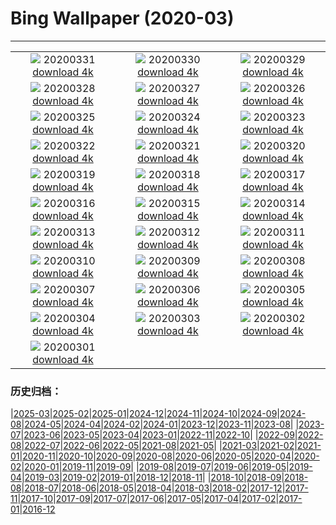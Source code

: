 # Bing Wallpaper (2020-03)
**************
| | | |
| :----: | :----: | :----: |
| ![](https://www.bing.com/th?id=OHR.TheTwist_EN-US1554358364_1920x1080.jpg) 20200331 [download 4k](https://www.bing.com/th?id=OHR.TheTwist_EN-US1554358364_UHD.jpg) | ![](https://www.bing.com/th?id=OHR.GalesnjakIsland_EN-US8495200916_1920x1080.jpg) 20200330 [download 4k](https://www.bing.com/th?id=OHR.GalesnjakIsland_EN-US8495200916_UHD.jpg) | ![](https://www.bing.com/th?id=OHR.BorrowingDays_EN-US1332727011_1920x1080.jpg) 20200329 [download 4k](https://www.bing.com/th?id=OHR.BorrowingDays_EN-US1332727011_UHD.jpg) |
| ![](https://www.bing.com/th?id=OHR.FormentorHolidays_EN-US1927408350_1920x1080.jpg) 20200328 [download 4k](https://www.bing.com/th?id=OHR.FormentorHolidays_EN-US1927408350_UHD.jpg) | ![](https://www.bing.com/th?id=OHR.CharlestonAzaleas_EN-US1112132446_1920x1080.jpg) 20200327 [download 4k](https://www.bing.com/th?id=OHR.CharlestonAzaleas_EN-US1112132446_UHD.jpg) | ![](https://www.bing.com/th?id=OHR.NoCaliCoast_EN-US0095184591_1920x1080.jpg) 20200326 [download 4k](https://www.bing.com/th?id=OHR.NoCaliCoast_EN-US0095184591_UHD.jpg) |
| ![](https://www.bing.com/th?id=OHR.RadcliffeCamera_EN-US0047487559_1920x1080.jpg) 20200325 [download 4k](https://www.bing.com/th?id=OHR.RadcliffeCamera_EN-US0047487559_UHD.jpg) | ![](https://www.bing.com/th?id=OHR.SpainBeeEaters_EN-US0011186052_1920x1080.jpg) 20200324 [download 4k](https://www.bing.com/th?id=OHR.SpainBeeEaters_EN-US0011186052_UHD.jpg) | ![](https://www.bing.com/th?id=OHR.LenticularVideo_EN-US3256283499_1920x1080.jpg) 20200323 [download 4k](https://www.bing.com/th?id=OHR.LenticularVideo_EN-US3256283499_UHD.jpg) |
| ![](https://www.bing.com/th?id=OHR.StepWell_EN-US9916978488_1920x1080.jpg) 20200322 [download 4k](https://www.bing.com/th?id=OHR.StepWell_EN-US9916978488_UHD.jpg) | ![](https://www.bing.com/th?id=OHR.PabloNeruda_EN-US9874244430_1920x1080.jpg) 20200321 [download 4k](https://www.bing.com/th?id=OHR.PabloNeruda_EN-US9874244430_UHD.jpg) | ![](https://www.bing.com/th?id=OHR.SaltonSea_EN-US9699729653_1920x1080.jpg) 20200320 [download 4k](https://www.bing.com/th?id=OHR.SaltonSea_EN-US9699729653_UHD.jpg) |
| ![](https://www.bing.com/th?id=OHR.EquinoxAngkor_EN-US9664645165_1920x1080.jpg) 20200319 [download 4k](https://www.bing.com/th?id=OHR.EquinoxAngkor_EN-US9664645165_UHD.jpg) | ![](https://www.bing.com/th?id=OHR.RobertCurbeam_EN-US9633185364_1920x1080.jpg) 20200318 [download 4k](https://www.bing.com/th?id=OHR.RobertCurbeam_EN-US9633185364_UHD.jpg) | ![](https://www.bing.com/th?id=OHR.Knowth_EN-US9596233080_1920x1080.jpg) 20200317 [download 4k](https://www.bing.com/th?id=OHR.Knowth_EN-US9596233080_UHD.jpg) |
| ![](https://www.bing.com/th?id=OHR.SirThomasMore_EN-US9546326212_1920x1080.jpg) 20200316 [download 4k](https://www.bing.com/th?id=OHR.SirThomasMore_EN-US9546326212_UHD.jpg) | ![](https://www.bing.com/th?id=OHR.MetamorphicRocks_EN-US9509651378_1920x1080.jpg) 20200315 [download 4k](https://www.bing.com/th?id=OHR.MetamorphicRocks_EN-US9509651378_UHD.jpg) | ![](https://www.bing.com/th?id=OHR.Cirkelbroen_EN-US9451869319_1920x1080.jpg) 20200314 [download 4k](https://www.bing.com/th?id=OHR.Cirkelbroen_EN-US9451869319_UHD.jpg) |
| ![](https://www.bing.com/th?id=OHR.JerteCherries_EN-US9711617537_1920x1080.jpg) 20200313 [download 4k](https://www.bing.com/th?id=OHR.JerteCherries_EN-US9711617537_UHD.jpg) | ![](https://www.bing.com/th?id=OHR.SiestaKey_EN-US2874626647_1920x1080.jpg) 20200312 [download 4k](https://www.bing.com/th?id=OHR.SiestaKey_EN-US2874626647_UHD.jpg) | ![](https://www.bing.com/th?id=OHR.CubsEmerge_EN-US2822084703_1920x1080.jpg) 20200311 [download 4k](https://www.bing.com/th?id=OHR.CubsEmerge_EN-US2822084703_UHD.jpg) |
| ![](https://www.bing.com/th?id=OHR.DoljatraPowder_EN-US8224224106_1920x1080.jpg) 20200310 [download 4k](https://www.bing.com/th?id=OHR.DoljatraPowder_EN-US8224224106_UHD.jpg) | ![](https://www.bing.com/th?id=OHR.SnoozyTheBear_EN-US2658340968_1920x1080.jpg) 20200309 [download 4k](https://www.bing.com/th?id=OHR.SnoozyTheBear_EN-US2658340968_UHD.jpg) | ![](https://www.bing.com/th?id=OHR.JoanNYC_EN-US2569219288_1920x1080.jpg) 20200308 [download 4k](https://www.bing.com/th?id=OHR.JoanNYC_EN-US2569219288_UHD.jpg) |
| ![](https://www.bing.com/th?id=OHR.BronteBaths_EN-US9467599141_1920x1080.jpg) 20200307 [download 4k](https://www.bing.com/th?id=OHR.BronteBaths_EN-US9467599141_UHD.jpg) | ![](https://www.bing.com/th?id=OHR.BluebirdsYNP_EN-US2456710517_1920x1080.jpg) 20200306 [download 4k](https://www.bing.com/th?id=OHR.BluebirdsYNP_EN-US2456710517_UHD.jpg) | ![](https://www.bing.com/th?id=OHR.CarnegieaGigantea_EN-US2414292735_1920x1080.jpg) 20200305 [download 4k](https://www.bing.com/th?id=OHR.CarnegieaGigantea_EN-US2414292735_UHD.jpg) |
| ![](https://www.bing.com/th?id=OHR.ElPit_EN-US2350184760_1920x1080.jpg) 20200304 [download 4k](https://www.bing.com/th?id=OHR.ElPit_EN-US2350184760_UHD.jpg) | ![](https://www.bing.com/th?id=OHR.SpectralTarsiers_EN-US2290390785_1920x1080.jpg) 20200303 [download 4k](https://www.bing.com/th?id=OHR.SpectralTarsiers_EN-US2290390785_UHD.jpg) | ![](https://www.bing.com/th?id=OHR.SeussianLandscape_EN-US2146844247_1920x1080.jpg) 20200302 [download 4k](https://www.bing.com/th?id=OHR.SeussianLandscape_EN-US2146844247_UHD.jpg) |
| ![](https://www.bing.com/th?id=OHR.HikersVoters_EN-US2077085885_1920x1080.jpg) 20200301 [download 4k](https://www.bing.com/th?id=OHR.HikersVoters_EN-US2077085885_UHD.jpg) |  |  |

### 历史归档：

|[2025-03](bing/2025-03/2025-03.md)|[2025-02](bing/2025-02/2025-02.md)|[2025-01](bing/2025-01/2025-01.md)|[2024-12](bing/2024-12/2024-12.md)|[2024-11](bing/2024-11/2024-11.md)|[2024-10](bing/2024-10/2024-10.md)|[2024-09](bing/2024-09/2024-09.md)|[2024-08](bing/2024-08/2024-08.md)|[2024-05](bing/2024-05/2024-05.md)|[2024-04](bing/2024-04/2024-04.md)|[2024-02](bing/2024-02/2024-02.md)|[2024-01](bing/2024-01/2024-01.md)|[2023-12](bing/2023-12/2023-12.md)|[2023-11](bing/2023-11/2023-11.md)|[2023-08](bing/2023-08/2023-08.md)|
|[2023-07](bing/2023-07/2023-07.md)|[2023-06](bing/2023-06/2023-06.md)|[2023-05](bing/2023-05/2023-05.md)|[2023-04](bing/2023-04/2023-04.md)|[2023-01](bing/2023-01/2023-01.md)|[2022-11](bing/2022-11/2022-11.md)|[2022-10](bing/2022-10/2022-10.md)|
|[2022-09](bing/2022-09/2022-09.md)|[2022-08](bing/2022-08/2022-08.md)|[2022-07](bing/2022-07/2022-07.md)|[2022-06](bing/2022-06/2022-06.md)|[2022-05](bing/2022-05/2022-05.md)|[2021-08](bing/2021-08/2021-08.md)|[2021-05](bing/2021-05/2021-05.md)|
|[2021-03](bing/2021-03/2021-03.md)|[2021-02](bing/2021-02/2021-02.md)|[2021-01](bing/2021-01/2021-01.md)|[2020-11](bing/2020-11/2020-11.md)|[2020-10](bing/2020-10/2020-10.md)|[2020-09](bing/2020-09/2020-09.md)|[2020-08](bing/2020-08/2020-08.md)|[2020-06](bing/2020-06/2020-06.md)|[2020-05](bing/2020-05/2020-05.md)|[2020-04](bing/2020-04/2020-04.md)|[2020-02](bing/2020-02/2020-02.md)|[2020-01](bing/2020-01/2020-01.md)|[2019-11](bing/2019-11/2019-11.md)|[2019-09](bing/2019-09/2019-09.md)|
|[2019-08](bing/2019-08/2019-08.md)|[2019-07](bing/2019-07/2019-07.md)|[2019-06](bing/2019-06/2019-06.md)|[2019-05](bing/2019-05/2019-05.md)|[2019-04](bing/2019-04/2019-04.md)|[2019-03](bing/2019-03/2019-03.md)|[2019-02](bing/2019-02/2019-02.md)|[2019-01](bing/2019-01/2019-01.md)|[2018-12](bing/2018-12/2018-12.md)|[2018-11](bing/2018-11/2018-11.md)|
|[2018-10](bing/2018-10/2018-10.md)|[2018-09](bing/2018-09/2018-09.md)|[2018-08](bing/2018-08/2018-08.md)|[2018-07](bing/2018-07/2018-07.md)|[2018-06](bing/2018-06/2018-06.md)|[2018-05](bing/2018-05/2018-05.md)|[2018-04](bing/2018-04/2018-04.md)|[2018-03](bing/2018-03/2018-03.md)|[2018-02](bing/2018-02/2018-02.md)|[2017-12](bing/2017-12/2017-12.md)|[2017-11](bing/2017-11/2017-11.md)|[2017-10](bing/2017-10/2017-10.md)|[2017-09](bing/2017-09/2017-09.md)|[2017-07](bing/2017-07/2017-07.md)|[2017-06](bing/2017-06/2017-06.md)|[2017-05](bing/2017-05/2017-05.md)|[2017-04](bing/2017-04/2017-04.md)|[2017-02](bing/2017-02/2017-02.md)|[2017-01](bing/2017-01/2017-01.md)|[2016-12](bing/2016-12/2016-12.md)